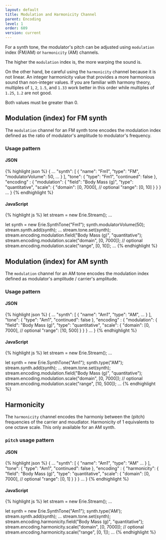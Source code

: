 ```yaml
---
layout: default
title: Modulation and Harmonicity Channel
parent: Encoding
level: 1
order: 609
version: current
---
```


For a synth tone, the modulator's pitch can be adjusted using `modulation` index (FM/AM) or `harmonicity` (AM) channels.

The higher the `modulation` index is, the more warping the sound is.

On the other hand, be careful using the `harmonicity` channel because it is not linear.
An integer harmonicity value that provides a more harmonious sound than non-integer values.
If you are familiar with harmony theory, multiples of `1`, `2`, `1.5`, and `1.33` work better in this order
while multiples of `1.25`, `1.2` are not good.

Both values must be greater than 0.

## Modulation (index) for FM synth

The `modulation` channel for an FM synth tone encodes the modulation index defined as the ratio of modulator's amplitude to modulator's frequency.

### Usage pattern

<code-groups>
<code-group>
<h4>JSON</h4>
{% highlight json %}
{
  ...
  "synth": [
    {
      "name": "Fm1",
      "type": "FM",
      "modulatorVolume": 50,
      ...
    }
  ],
  "tone": {
    "type": "Fm1",
    "continued": false
  },
  "encoding" : {
    "modulation": {
      "field": "Body Mass (g)",
      "type": "quantitative",
      "scale": {
        "domain": [0, 7000], // optional
        "range": [0, 10]
      }
    }
  }
  ...
}
{% endhighlight %}
</code-group>
<code-group>
<h4>JavaScript</h4>
{% highlight js %}
let stream = new Erie.Stream();
...

let synth = new Erie.SynthTone("Fm1");
synth.modulatorVolume(50);
stream.synth.add(synth);
...
stream.tone.set(synth);
stream.encoding.modulation.field("Body Mass (g)", "quantitative");
stream.encoding.modulation.scale("domain", [0, 7000]); // optional
stream.encoding.modulation.scale("range", [0, 10]);
...
{% endhighlight %}
</code-group>
</code-groups>

<!-- todo: example -->

## Modulation (index) for AM synth

The `modulation` channel for an AM tone encodes the modulation index defined as modulator's amplitude / carrier's amplitude.

### Usage pattern

<code-groups>
<code-group>
<h4>JSON</h4>
{% highlight json %}
{
  ...
  "synth": [
    {
      "name": "Am1",
      "type": "AM",
      ...
    }
  ],
  "tone": {
    "type": "Am1",
    "continued": false
  },
  "encoding" : {
    "modulation": {
      "field": "Body Mass (g)",
      "type": "quantitative",
      "scale": {
        "domain": [0, 7000], // optional
        "range": [10, 500]
      }
    }
  }
  ...
}
{% endhighlight %}
</code-group>
<code-group>
<h4>JavaScript</h4>
{% highlight js %}
let stream = new Erie.Stream();
...

let synth = new Erie.SynthTone("Am1");
synth.type("AM");
stream.synth.add(synth);
...
stream.tone.set(synth);
stream.encoding.modulation.field("Body Mass (g)", "quantitative");
stream.encoding.modulation.scale("domain", [0, 7000]); // optional
stream.encoding.modulation.scale("range", [10, 500]);
...
{% endhighlight %}
</code-group>
</code-groups>

<!-- todo: example -->

## Harmonicity

The `harmonicity` channel encodes the harmoniy between the (pitch) frequencies of the carrier and moudlator.
Harmonicity of 1 equivalents to one octave scale.
This only available for an AM synth.

### `pitch` usage pattern

<code-groups>
<code-group>
<h4>JSON</h4>
{% highlight json %}
{
  ...
  "synth": [
    {
      "name": "Am1",
      "type": "AM"
      ...
    }
  ],
  "tone": {
    "type": "Am1",
    "continued": false
  },
  "encoding" : {
    "harmonicity": {
      "field": "Body Mass (g)",
      "type": "quantitative",
      "scale": {
        "domain": [0, 7000], // optional
        "range": [0, 1]
      }
    }
  }
  ...
}
{% endhighlight %}
</code-group>
<code-group>
<h4>JavaScript</h4>
{% highlight js %}
let stream = new Erie.Stream();
...

let synth = new Erie.SynthTone("Am1");
synth.type('AM');
stream.synth.add(synth);
...
stream.tone.set(synth);
stream.encoding.harmonicity.field("Body Mass (g)", "quantitative");
stream.encoding.harmonicity.scale("domain", [0, 7000]); // optional
stream.encoding.harmonicity.scale("range", [0, 1]);
...
{% endhighlight %}
</code-group>
</code-groups>

<!-- todo: example -->